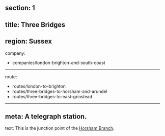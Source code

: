 section: 1
----
title: Three Bridges
----
region: Sussex
----
company:
- companies/london-brighton-and-south-coast
----
route:
- routes/london-to-brighton
- routes/three-bridges-to-horsham-and-arundel
- routes/three-bridges-to-east-grinstead
----
meta: A telegraph station.
----
text: This is the junction point of the [Horsham Branch](/routes/three-bridges-to-horsham-and-arundel).